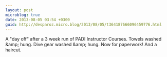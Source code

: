 ```yaml
---
layout: post
microblog: true
date: 2013-08-05 03:54 +0300
guid: http://desparoz.micro.blog/2013/08/05/t364187666096459776.html
---
```

A "day off" after a 3 week run of PADI Instructor Courses. Towels washed &amp;amp; hung. Dive gear washed &amp;amp; hung. Now for paperwork! And a haircut.
